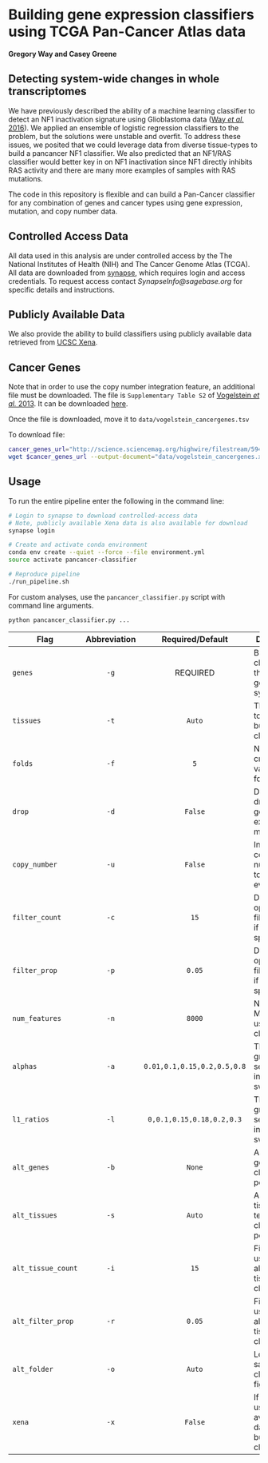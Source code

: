 # Building gene expression classifiers using TCGA Pan-Cancer Atlas data

**Gregory Way and Casey Greene**

## Detecting system-wide changes in whole transcriptomes

We have previously described the ability of a machine learning classifier to
detect an NF1 inactivation signature using Glioblastoma data
([Way _et al._ 2016](http://doi.org/10.1101/075382)). We applied an ensemble
of logistic regression classifiers to the problem, but the solutions were
unstable and overfit. To address these issues, we posited that we could leverage
data from diverse tissue-types to build a pancancer NF1 classifier. We also
predicted that an NF1/RAS classifier would better key in on NF1 inactivation
since NF1 directly inhibits RAS activity and there are many more examples of
samples with RAS mutations.

The code in this repository is flexible and can build a Pan-Cancer classifier
for any combination of genes and cancer types using gene expression, mutation,
and copy number data.

## Controlled Access Data

All data used in this analysis are under controlled access by the The National
Institutes of Health (NIH) and The Cancer Genome Atlas (TCGA). All data are
downloaded from [synapse](http://synapse.org), which requires login and access
credentials. To request access contact _SynapseInfo@sagebase.org_ for specific
details and instructions.

## Publicly Available Data

We also provide the ability to build classifiers using publicly available
data retrieved from [UCSC Xena](xena.ucsc.ecu).

## Cancer Genes

Note that in order to use the copy number integration feature, an additional
file must be downloaded. The file is `Supplementary Table S2` of
[Vogelstein _et al._ 2013]("http://doi.org/10.1126/science.1235122"). It can
be downloaded [here]("science.sciencemag.org/highwire/filestream/594203/field_highwire_adjunct_files/1/1235122TablesS1-4.xlsx").

Once the file is downloaded, move it to `data/vogelstein_cancergenes.tsv`

To download file:

```bash
cancer_genes_url="http://science.sciencemag.org/highwire/filestream/594203/field_highwire_adjunct_files/1/1235122TablesS1-4.xlsx"
wget $cancer_genes_url --output-document="data/vogelstein_cancergenes.xlsx"
```

## Usage

To run the entire pipeline enter the following in the command line:

```sh
# Login to synapse to download controlled-access data
# Note, publicly available Xena data is also available for download
synapse login

# Create and activate conda environment
conda env create --quiet --force --file environment.yml
source activate pancancer-classifier

# Reproduce pipeline
./run_pipeline.sh
```

For custom analyses, use the `pancancer_classifier.py` script with command line
arguments.

```
python pancancer_classifier.py ...
```

| Flag | Abbreviation | Required/Default | Description |
| ---- | :----------: | :------: | ----------- |
| `genes` | `-g` | REQUIRED |  Build a classifier for the input gene symbols |
| `tissues` | `-t` | `Auto` | The tissues to use in building the classifier |
| `folds` | `-f` | `5` | Number of cross validation folds |
| `drop` | `-d` | `False` | Decision to drop input genes from expression matrix |
| `copy_number` | `-u` | `False` | Integrate copy number data to gene event |
| `filter_count` | `-c` | `15` | Default options to filter tissues if none are specified |
| `filter_prop` | `-p` | `0.05` | Default options to filter tissues if none are specified |
| `num_features` | `-n` | `8000` | Number of MAD genes used to build classifier |
| `alphas` | `-a` | `0.01,0.1,0.15,0.2,0.5,0.8` | The alpha grid to search over in parameter sweep |
| `l1_ratios` | `-l` | `0,0.1,0.15,0.18,0.2,0.3` | The l1 ratio grid to search over in parameter sweep |
| `alt_genes` | `-b` | `None` | Alternative genes to test classifier performance |
| `alt_tissues` | `-s` | `Auto` | Alternative tissues to test classifier performance |
| `alt_tissue_count` | `-i` | `15` | Filtering used for alternative tissue classification |
| `alt_filter_prop` | `-r` | `0.05` | Filtering used for alternative tissue classification |
| `alt_folder` | `-o` | `Auto` | Location to save all classifier figures |
| `xena` | `-x` | `False` | If present, use publicly available data for building classifier |

